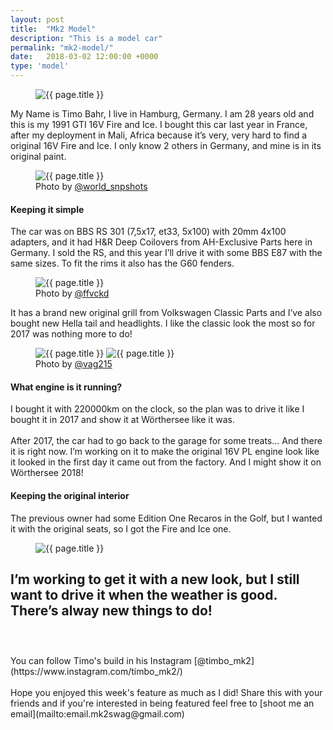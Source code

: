 ```yaml
---
layout: post
title:  "Mk2 Model"
description: "This is a model car"
permalink: "mk2-model/"
date:   2018-03-02 12:00:00 +0000
type: 'model'
---
```


<figure>
  <img src="{{ page.imagesPath }}1.jpg" alt="{{ page.title }}">
</figure>

My Name is Timo Bahr, I live in Hamburg, Germany. I am 28 years old and this is my 1991 GTI 16V Fire and Ice.
I bought this car last year in France, after my deployment in Mali, Africa because it’s very, very hard to find a original 16V Fire and Ice. I only know 2 others in Germany, and mine is in its original paint.

<figure>
  <img src="{{ page.imagesPath }}3.jpg" alt="{{ page.title }}">
  <figcaption>Photo by <a href="https://www.instagram.com/world_snpshots/" target="_blank">@world_snpshots</a></figcaption>
</figure>


#### Keeping it simple
The car was on BBS RS 301 (7,5x17, et33, 5x100) with 20mm 4x100 adapters, and it had H&R Deep Coilovers from AH-Exclusive Parts here in Germany.
I sold the RS, and this year I’ll drive it with some BBS E87 with the same sizes. To fit the rims it also has the G60 fenders.

<figure>
  <img src="{{ page.imagesPath }}4.jpg" alt="{{ page.title }}">
  <figcaption>Photo by <a href="https://www.instagram.com/ffvckd/" target="_blank">@ffvckd</a></figcaption>
</figure>

It has a brand new original grill from Volkswagen Classic Parts and I’ve also bought new Hella tail and headlights.
I like the classic look the most so for 2017 was nothing more to do!

<figure>
  <img src="{{ page.imagesPath }}2.jpg" alt="{{ page.title }}">

  <img src="{{ page.imagesPath }}5.jpg" alt="{{ page.title }}">
  <figcaption>Photo by <a href="https://www.instagram.com/vag215/" target="_blank">@vag215</a></figcaption>
</figure>


#### What engine is it running?
I bought it with 220000km on the clock, so the plan was to drive it like I bought it in 2017 and show it at Wörthersee like it was.
<br/><br/>
After 2017, the car had to go back to the garage for some treats...
And there it is right now. I’m working on it to make the original 16V PL engine look like it looked in the first day it came out from the factory. And I might show it on Wörthersee 2018!


#### Keeping the original interior
The previous owner had some Edition One Recaros in the Golf, but I wanted it with the original seats, so I got the Fire and Ice one.

<figure>
  <img src="{{ page.imagesPath }}7.jpg" alt="{{ page.title }}">
</figure>

I’m working to get it with a new look, but I still want to drive it when the weather is good. There’s alway new things to do!
<br/><br/>
-
<br/>
You can follow Timo's build in his Instagram [@timbo_mk2](https://www.instagram.com/timbo_mk2/)
<br/><br/>
Hope you enjoyed this week's feature as much as I did! Share this with your friends and if you're interested in being featured feel free to [shoot me an email](mailto:email.mk2swag@gmail.com)
<br/>
